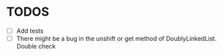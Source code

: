 # TODOS

- [ ] Add tests
- [ ] There might be a bug in the unshift or get method of DoublyLinkedList. Double check
